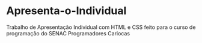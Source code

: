 # Apresenta-o-Individual
Trabalho de Apresentação Individual com HTML e CSS feito para o curso de programação do SENAC Programadores Cariocas

